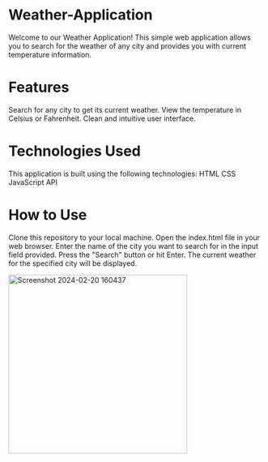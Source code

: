 # Weather-Application

Welcome to our Weather Application! This simple web application allows you to search for the weather of any city and provides you with current temperature information.

# Features
Search for any city to get its current weather.
View the temperature in Celsius or Fahrenheit.
Clean and intuitive user interface.

# Technologies Used
This application is built using the following technologies:
HTML
CSS
JavaScript
API

# How to Use

Clone this repository to your local machine.
Open the index.html file in your web browser.
Enter the name of the city you want to search for in the input field provided.
Press the "Search" button or hit Enter.
The current weather for the specified city will be displayed.

<img width="353" alt="Screenshot 2024-02-20 160437" src="https://github.com/Abhay0920/Weather-Application/assets/160322927/7ccf848a-4c12-41da-956f-872b8681de05">
